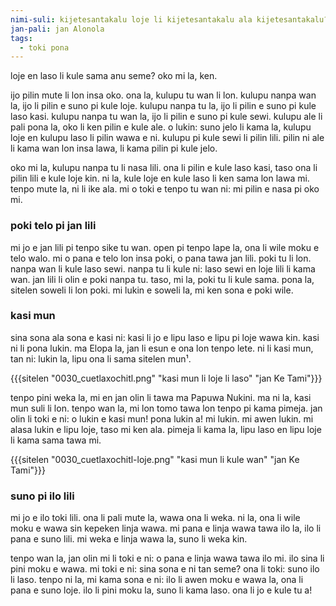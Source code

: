 ```yaml
---
nimi-suli: kijetesantakalu loje li kijetesantakalu ala kijetesantakalu?
jan-pali: jan Alonola
tags:
  - toki pona
---
```


loje en laso li kule sama anu seme? oko mi la, ken.

ijo pilin mute li lon insa oko. ona la, kulupu tu wan li lon. kulupu nanpa wan la, ijo li pilin e suno pi kule loje. kulupu nanpa tu la, ijo li pilin e suno pi kule laso kasi. kulupu nanpa tu wan la, ijo li pilin e suno pi kule sewi. kulupu ale li pali pona la, oko li ken pilin e kule ale. o lukin: suno jelo li kama la, kulupu loje en kulupu laso li pilin wawa e ni. kulupu pi kule sewi li pilin lili. pilin ni ale li kama wan lon insa lawa, li kama pilin pi kule jelo.

oko mi la, kulupu nanpa tu li nasa lili. ona li pilin e kule laso kasi, taso ona li pilin lili e kule loje kin. ni la, kule loje en kule laso li ken sama lon lawa mi. tenpo mute la, ni li ike ala. mi o toki e tenpo tu wan ni: mi pilin e nasa pi oko mi.

### poki telo pi jan lili
mi jo e jan lili pi tenpo sike tu wan. open pi tenpo lape la, ona li wile moku e telo walo. mi o pana e telo lon insa poki, o pana tawa jan lili. poki tu li lon. nanpa wan li kule laso sewi. nanpa tu li kule ni: laso sewi en loje lili li kama wan. jan lili li olin e poki nanpa tu. taso, mi la, poki tu li kule sama. pona la, sitelen soweli li lon poki. mi lukin e soweli la, mi ken sona e poki wile.

### kasi mun
sina sona ala sona e kasi ni: kasi li jo e lipu laso e lipu pi loje wawa kin. kasi ni li pona lukin. ma Elopa la, jan li esun e ona lon tenpo lete. ni li kasi mun, tan ni: lukin la, lipu ona li sama sitelen mun¹.

{{{sitelen "0030_cuetlaxochitl.png" "kasi mun li loje li laso" "jan Ke Tami"}}}

tenpo pini weka la, mi en jan olin li tawa ma Papuwa Nukini. ma ni la, kasi mun suli li lon. tenpo wan la, mi lon tomo tawa lon tenpo pi kama pimeja. jan olin li toki e ni: o lukin e kasi mun! pona lukin a! mi lukin. mi awen lukin. mi alasa lukin e lipu loje, taso mi ken ala. pimeja li kama la, lipu laso en lipu loje li kama sama tawa mi.

{{{sitelen "0030_cuetlaxochitl-loje.png" "kasi mun li kule wan" "jan Ke Tami"}}}

### suno pi ilo lili
mi jo e ilo toki lili. ona li pali mute la, wawa ona li weka. ni la, ona li wile moku e wawa sin kepeken linja wawa. mi pana e linja wawa tawa ilo la, ilo li pana e suno lili. mi weka e linja wawa la, suno li weka kin.

tenpo wan la, jan olin mi li toki e ni: o pana e linja wawa tawa ilo mi. ilo sina li pini moku e wawa. mi toki e ni: sina sona e ni tan seme? ona li toki: suno ilo li laso. tenpo ni la, mi kama sona e ni: ilo li awen moku e wawa la, ona li pana e suno loje. ilo li pini moku la, suno li kama laso. ona li jo e kule tu a!
